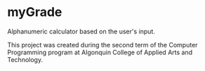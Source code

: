 # myGrade
Alphanumeric calculator based on the user's input.

This project was created during the second term of the Computer Programming program at Algonquin College of Applied Arts and Technology.

